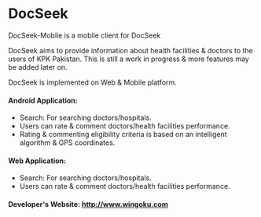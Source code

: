 DocSeek
==============

DocSeek-Mobile is a mobile client for DocSeek

DocSeek aims to provide information about health facilities & doctors to the users of KPK Pakistan. This is still a work in progress & more features may be added later on.

DocSeek is implemented on Web & Mobile platform.

#### Android Application:


* Search: For searching doctors/hospitals.
* Users can rate & comment doctors/health facilities performance.
* Rating & commenting eligibility criteria is based on an intelligent algorithm & GPS coordinates.

#### Web Application:

* Search: For searching doctors/hospitals.
* Users can rate & comment doctors/health facilities performance.


#### Developer's Website: http://www.wingoku.com
